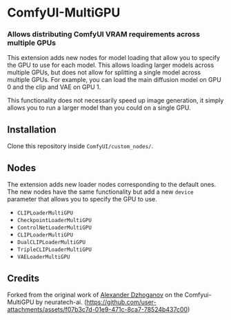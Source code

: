# ComfyUI-MultiGPU


### Allows distributing ComfyUI VRAM requirements across multiple GPUs

This extension adds new nodes for model loading that allow you to specify the GPU to use for each model.
This allows loading larger models across multiple GPUs, but does not allow for splitting a single model across multiple GPUs.
For example, you can load the main diffusion model on GPU 0 and the clip and VAE on GPU 1.

This functionality does not necessarily speed up image generation, it simply allows you to run a larger model than you could on a single GPU.

## Installation

Clone this repository inside `ComfyUI/custom_nodes/`.

## Nodes

The extension adds new loader nodes corresponding to the default ones. The new nodes have the same functionality but add a new `device` parameter that allows you to specify the GPU to use.

- `CLIPLoaderMultiGPU`
- `CheckpointLoaderMultiGPU`
- `ControlNetLoaderMultiGPU`
- `CLIPLoaderMultiGPU`
- `DualCLIPLoaderMultiGPU`
- `TripleCLIPLoaderMultiGPU`
- `VAELoaderMultiGPU`


## Credits

Forked from the original work of [Alexander Dzhoganov](https://github.com/AlexanderDzhoganov)
on the Comfyui-MultiGPU by neuratech-ai. (https://github.com/user-attachments/assets/f07b3c7d-01e9-471c-8ca7-78524b437c00)

